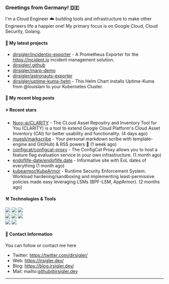 ### Greetings from Germany! 🇩🇪

I'm a Cloud Engineer ☁️ building tools and infrastructure to make other Engineers life a happier one!
My primary focus is on Google Cloud, Cloud Security, Golang.

#### 🌱 My latest projects

- [dirsigler/incidentio-exporter](https://github.com/dirsigler/incidentio-exporter) - A Prometheus Exporter for the https://incident.io incident management solution.
- [dirsigler/.github](https://github.com/dirsigler/.github)
- [dirsigler/marp-demo](https://github.com/dirsigler/marp-demo)
- [dirsigler/astronauts-exporter](https://github.com/dirsigler/astronauts-exporter)
- [dirsigler/uptime-kuma-helm](https://github.com/dirsigler/uptime-kuma-helm) - This Helm Chart installs Uptime-Kuma from @louislam to your Kubernetes Cluster.

#### 📝 My recent blog posts


#### ⭐ Recent stars

- [Nuro-ai/CLARITY](https://github.com/Nuro-ai/CLARITY) - The CLoud Asset Repositry and Inventory Tool for You (CLARITY) is a tool to extend Google Cloud Platform&#39;s Cloud Asset Inventory (CAI) for better usability and functionality. (4 days ago)
- [muesli/markscribe](https://github.com/muesli/markscribe) - Your personal markdown scribe with template-engine and Git(Hub) &amp; RSS powers 📜 (1 week ago)
- [configcat/configcat-proxy](https://github.com/configcat/configcat-proxy) - The ConfigCat Proxy allows you to host a feature flag evaluation service in your own infrastructure. (1 month ago)
- [endoflife-date/endoflife.date](https://github.com/endoflife-date/endoflife.date) - Informative site with EoL dates of everything (1 month ago)
- [kubearmor/KubeArmor](https://github.com/kubearmor/KubeArmor) - Runtime Security Enforcement System. Workload hardening/sandboxing and implementing least-permissive policies made easy leveraging LSMs (BPF-LSM, AppArmor). (2 months ago)

#### ⚒️ Technologies & Tools
![](https://img.shields.io/badge/OS-MacOS-informational?style=flat-square&logo=apple&logoColor=white&color=007CF0)
![](https://img.shields.io/badge/Editor-VisualStudioCode-informational?style=flat-square&logo=visual-studio-code&logoColor=white&color=007CF0)
![](https://img.shields.io/badge/Code-Golang-informational?style=flat-square&logo=go&logoColor=white&color=007CF0)<br/>
![](https://img.shields.io/badge/Shell-ZSH-informational?style=flat-square&logo=gnu-bash&logoColor=white&color=007CF0)
![](https://img.shields.io/badge/Tools-Docker-informational?style=flat-square&logo=docker&logoColor=white&color=007CF0)
![](https://img.shields.io/badge/Tools-Kubernetes-informational?style=flat-square&logo=kubernetes&logoColor=white&color=007CF0)<br/>
![](https://img.shields.io/badge/Tools-Terraform-informational?style=flat-square&logo=terraform&logoColor=white&color=007CF0)
![](https://img.shields.io/badge/Tools-Helm-informational?style=flat-square&logo=helm&logoColor=white&color=007CF0)

#### 📲 Contact Information

You can follow or contact me here

- Twitter: https://twitter.com/dirsigler/
- Web: https://irsigler.dev/
- Blog: https://blog.irsigler.dev/
- Mail: mailto:github@irsigler.dev

---

